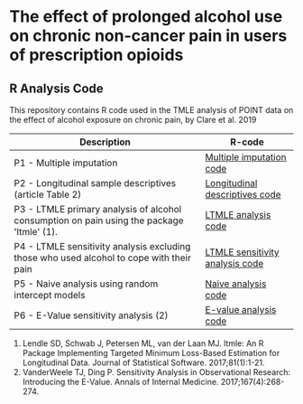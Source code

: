 # The effect of prolonged alcohol use on chronic non-cancer pain in users of prescription opioids
## R Analysis Code

This repository contains R code used in the TMLE analysis of POINT data on the effect of alcohol exposure on chronic pain, by Clare et al. 2019

| Description | R-code |
| --- | --- |
| P1 - Multiple imputation | [Multiple imputation code](Code/P1_multiple_imputation.R) |
| P2 - Longitudinal sample descriptives (article Table 2) | [Longitudinal descriptives code](Code/P2_descriptives.R) |
| P3 - LTMLE primary analysis of alcohol consumption on pain using the package 'ltmle' (1). | [LTMLE analysis code](Code/P3_ltmle_primary.R) |
| P4 - LTMLE sensitivity analysis excluding those who used alcohol to cope with their pain | [LTMLE sensitivity analysis code](Code/P4_ltmle_sensitivity.R) |
| P5 - Naive analysis using random intercept models | [Naive analysis code](Code/P5_naive_analysis.R) |
| P6 - E-Value sensitivity analysis (2) | [E-value analysis code](Code/P6_evalue_analysis.R) |


1. Lendle SD, Schwab J, Petersen ML, van der Laan MJ. ltmle: An R Package Implementing Targeted Minimum Loss-Based Estimation for Longitudinal Data. Journal of Statistical Software. 2017;81(1):1-21.
2. VanderWeele TJ, Ding P. Sensitivity Analysis in Observational Research: Introducing the E-Value. Annals of Internal Medicine. 2017;167(4):268-274.

